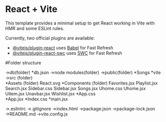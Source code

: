 # React + Vite

This template provides a minimal setup to get React working in Vite with HMR and some ESLint rules.

Currently, two official plugins are available:

- [@vitejs/plugin-react](https://github.com/vitejs/vite-plugin-react/blob/main/packages/plugin-react/README.md) uses [Babel](https://babeljs.io/) for Fast Refresh
- [@vitejs/plugin-react-swc](https://github.com/vitejs/vite-plugin-react-swc) uses [SWC](https://swc.rs/) for Fast Refresh

  
#Folder structure

→db(folder) 
   *db.json 
→node modules(folder) 
→public(folder) 
   *Songs 
   *vite 
        →src (folder)  
           *Assets (folder)
                React.svg 
           *Components (folder)
                Favorites.jsx 
                Playlist.jsx
                Search.jsx 
                Sidebar.css 
                Sidebar.jsx 
                Songs.jsx 
                Uhome.css 
                Uhome.jsx 
                Uitem.jsx 
                Unavbar.jsx 
                Wishlist.jsx 
           *App.css  
           *App.jsx
           *Index.css 
           *main.jsx 
       
→.eslintrc 
→.gitignore 
→index.html 
→package.json 
→package-lock.json 
        →README.md 
        →vite.config.js
